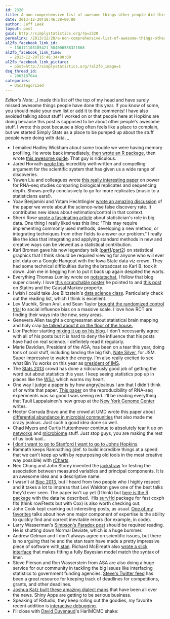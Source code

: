 ```yaml
---
id: 2320
title: A non-comprehensive list of awesome things other people did this year.
date: 2013-12-20T10:46:28+00:00
author: Jeff Leek
layout: post
guid: http://simplystatistics.org/?p=2320
permalink: /2013/12/20/a-non-comprehensive-list-of-awesome-things-other-people-did-this-year/
al2fb_facebook_link_id:
  - 136171103105421_584006588321868
al2fb_facebook_link_time:
  - 2013-12-20T15:46:34+00:00
al2fb_facebook_link_picture:
  - post=http://simplystatistics.org/?al2fb_image=1
dsq_thread_id:
  - 2063187044
categories:
  - Uncategorized
---
```

_Editor's Note:_ _I made this list off the top of my head and have surely missed awesome things people have done this year. If you know of some, you should make your own list or add it to the comments! I have also avoided talking about stuff I worked on or that people here at Hopkins are doing because this post is supposed to be about other people's awesome stuff. I wrote this post because a blog often feels like a place to complain, but we started Simply Stats as a place to be pumped up about the stuff people were doing with data. _

  * I emailed Hadley Wickham about some trouble we were having memory profiling. He wrote back immediately, [then wrote an R package](https://github.com/hadley/lineprof), then wrote [this awesome guide](http://adv-r.had.co.nz/memory.html). That guy is ridiculous.
  * Jared Horvath [wrote this](http://blogs.scientificamerican.com/guest-blog/2013/12/04/the-replication-myth-shedding-light-on-one-of-sciences-dirty-little-secrets/) incredibly well-written and compelling argument for the scientific system that has given us a wide range of discoveries.
  * Yuwen Liu and colleagues wrote [this really interesting paper](http://bioinformatics.oxfordjournals.org/content/early/2013/12/06/bioinformatics.btt688.short) on power for RNA-seq studies comparing biological replicates and sequencing depth. Shows pretty conclusively to go for more replicates (music to a statisticians ears!).
  * Yoav Benjamini and Yotam Hechtlingler [wrote an amazing discussion](http://biostatistics.oxfordjournals.org/content/early/2013/09/24/biostatistics.kxt032.extract) of the paper we wrote about the science-wise false discovery rate. It contributes new ideas about estimation/control in that context.
  * Sherri Rose [wrote a fascinating article](http://static.squarespace.com/static/5006630b24ac4eefa45a0d3e/t/5027310ee4b09eb28be16153/1344745742832/) about statistician's role in big data. One thing I really liked was this line: "This may require implementing commonly used methods, developing a new method, or integrating techniques from other fields to answer our problem." I really like the idea that integrating and applying standard methods in new and creative ways can be viewed as a statistical contribution.
  * Karl Broman gave his now legendary talk ([part1](http://www.biostat.wisc.edu/~kbroman/presentations/IowaState2013/graphs_combined.pdf)/[part2](http://www.biostat.wisc.edu/~kbroman/presentations/IowaState2013/index.html)) on statistical graphics that I think should be required viewing for anyone who will ever plot data on a Google Hangout with the Iowa State data viz crowd. They had some technical difficulties during the broadcast so Karl B. took it down. Join me in begging him to put it back up again despited the warts.
  * Everything Thomas Lumley wrote on [notstatschat](http://notstatschat.tumblr.com/), I follow that blog super closely. I love [this scrunchable poster](http://notstatschat.tumblr.com/post/66056322820/from-labhacks-the-25-scrunchable-scientific-poster) he pointed to and [this post](http://notstatschat.tumblr.com/post/62048763550/statins-and-the-causal-markov-property) on Statins and the Causal Markov property.
  * I wish I could take Joe Blitzstein's [data science class](http://cs109.org/). Particularly check out the reading list, which I think is excellent.
  * Lev Muchik, Sinan Aral, and Sean Taylor [brought the randomized control trial](http://www.sciencemag.org/content/341/6146/647.abstract) to social influence bias on a massive scale. I love how RCT are finding their ways into the new, sexy areas.
  * Genevera Allen taught a congressman about statistical brain mapping and holy crap [he talked about it on the floor of the house.](http://www.c-spanvideo.org/clip/4465538)
  * Lior Pachter starting [mixing it up on his blog](http://liorpachter.wordpress.com/). I don't necessarily agree with all of his posts but it is hard to deny the influence that his posts have had on real science. I definitely read it regularly.
  * Marie Davidian, President of the ASA, has been on a tear this year, doing tons of cool stuff, including landing the big fish, [Nate Silver](http://blog.revolutionanalytics.com/2013/08/nate-silver-jsm.html), for JSM. Super impressive to watch the energy. I'm also really excited to see what Bin Yu works on this year as [president of IMS](http://imstat.org/officials/current_officials.html).
  * The [Stats 2013](http://www.statistics2013.org/) crowd has done a ridiculously good job of getting the word out about statistics this year. I keep seeing statistics pop up in places like the [WSJ](http://online.wsj.com/news/articles/SB10001424052702303559504579197942777726778), which warms my heart.
  * One way I judge a paper is by how angry/jealous I am that I didn't think of or write that paper. [This paper](http://www.nature.com/nbt/journal/v31/n11/full/nbt.2702.html) on the reproducibility of RNA-seq experiments was so good I was seeing red. I'll be reading everything that Tuuli Lappalainen's new group at the [New York Genome Center](http://www.nygenome.org/) writes.
  * Hector Corrada Bravo and the crowd at UMD wrote this paper about [differential abundance in microbial communities](http://www.nature.com/nmeth/journal/v10/n12/full/nmeth.2658.html) that also made me crazy jealous. Just such a good idea done so well.
  * Chad Myers and Curtis Huttenhower continue to absolutely tear it up on [networks](http://www.sciencedirect.com/science/article/pii/S109727651300405X) and [microbiome](http://www.nature.com/nbt/journal/v31/n9/abs/nbt.2676.html) stuff. Just stop guys, you are making the rest of us look bad...
  * [I don't want to go to Stanford I want to go to Johns Hopkins](http://www.youtube.com/watch?v=oH7rt2GZnW8&feature=youtu.be).
  * Ramnath keeps Ramnathing (def. to build incredible things at a speed that we can't keep up with by repurposing old tools in the most creative way possible) with [rCharts](http://rcharts.io/).
  * Neo Chung and John Storey invented the [jackstraw](http://arxiv.org/pdf/1308.6013v1.pdf) for testing the association between measured variables and principal components. It is an awesome idea and a descriptive name.
  * I wasn't at [Bioc 2013](https://secure.bioconductor.org/BioC2013/), but I heard from two people who I highly respect and it takes a lot to impress that Levi Waldron gave one of the best talks they'd ever seen. The paper isn't up yet (I think) but [here is the R package](http://database.oxfordjournals.org/content/2013/bat013.abstract) with the data he described.  His [survHd](https://bitbucket.org/lwaldron/survhd) package for fast coxph fits (think rowFtests but with Cox) is also worth checking out.
  * John Cook kept cranking out interesting posts, as usual. [One of my favorites](http://www.johndcook.com/blog/2013/09/17/to-err-is-human-to-catch-an-error-shows-expertise/) talks about how one major component of expertise is the ability to quickly find and correct inevitable errors (for example, in code).
  * Larry Wasserman's [Simpson's Paradox post](http://normaldeviate.wordpress.com/2013/06/20/simpsons-paradox-explained/) should be required reading. He is shutting down Normal Deviate, which is a huge bummer.
  * Andrew Gelman and I don't always agree on scientific issues, but there is no arguing that he and the stan team have made a pretty impressive piece of software with[ stan](http://mc-stan.org/). Richard McElreath also [wrote a slick interface](https://github.com/rmcelreath/glmer2stan) that makes fitting a fully Bayesian model match the syntax of lmer.
  * Steve Pierson and Ron Wasserstein from ASA are also doing a huge service for our community in tackling the big issues like interfacing statistics to government funding agencies. [Steve's Twitter feed](https://twitter.com/ASA_SciPol) has been a great resource for keeping track of deadlines for competitions, grants, and other deadlines.
  * [Joshua Katz built these amazing dialect maps](http://spark-1590165977.us-west-2.elb.amazonaws.com/jkatz/SurveyMaps/) that have been all over the news. Shiny Apps are getting to be serious business.
  * Speaking of RStudio, they keep rolling out the goodies, my favorite recent addition is [interactive debugging](http://www.rstudio.com/ide/docs/debugging/overview).
  * I'll close with [David Duvenaud](http://mlg.eng.cam.ac.uk/duvenaud/)'s HarlMCMC shake: